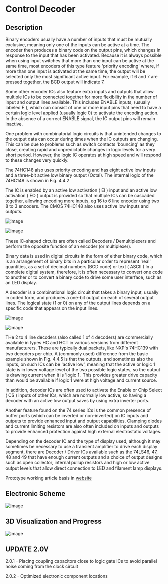**Control Decoder**
===============================

Description 
-------

Binary encoders usually have a number of inputs that must be mutually exclusive, meaning only one of the inputs can be active at a time. The encoder then produces a binary code on the output pins, which changes in response to the input that has been activated. Because it is always possible when using input switches that more than one input can be active at the same time, most encoders of this type feature 'priority encoding' where, if more than one input is activated at the same time, the output will be selected only the most significant active input. For example, if 6 and 7 are pressed together, the BCD output will indicate 7. 

Some other encoder ICs also feature extra inputs and outputs that allow multiple ICs to be connected together for more flexibility in the number of input and output lines available. This includes ENABLE inputs, (usually labeled E ), which can consist of one or more input pins that need to have a certain logic level applied (usually logic 0) to activate the encoding action. In the absence of a correct ENABLE signal, the IC output pins will remain inactive.

One problem with combinatorial logic circuits is that unintended changes to the output data can occur during times when the IC outputs are changing. This can be due to problems such as switch contacts 'bouncing' as they close, creating rapid and unpredictable changes in logic levels for a very short period. However, the logic IC operates at high speed and will respond to these changes very quickly.

The 74HC148 also uses priority encoding and has eight active low inputs and a three-bit active low binary output (Octal). The internal logic of the 74HC148 is shown in Fig. 4.4.2

The IC is enabled by an active low activation ( EI ) input and an active low activation ( EO ) output is provided so that multiple ICs can be cascaded together, allowing encoding more inputs, eg 16 to 6 line encoder using two 8 to 3 encoders. The CMOS 74HC148 also uses active low inputs and outputs.


![image](https://www.learnabout-electronics.org/Digital/images/encoder-8-to-3.gif)

![image](https://www.learnabout-electronics.org/Digital/images/table-4-4-1.gif)

These IC-shaped circuits are often called Decoders / Demultiplexers and perform the opposite function of an encoder (or multiplexer).

Binary data is used in digital circuits in the form of either binary code, which is an arrangement of binary bits in a particular order to represent 'real' quantities, as a set of decimal numbers (BCD code) or text ( ASCII ) In a complete digital system, therefore, it is often necessary to convert one code to another or to convert a binary code to drive some user interface, such as an LED display.

A decoder is a combinational logic circuit that takes a binary input, usually in coded form, and produces a one-bit output on each of several output lines. The logical state (1 or 0) on any of the output lines depends on a specific code that appears on the input lines.

![image](https://www.learnabout-electronics.org/Digital/images/decoder-BCD-to-decimal-74HC42.gif)

![image](https://www.learnabout-electronics.org/Digital/images/table-4-4-3.gif)

THe 2 to 4 line decoders (also called 1 of 4 decoders) are commercially available in types HC and HCT in various versions from different manufacturers. These are typically dual packets, like NXP's 74HC139 with two decoders per chip. A (commonly used) difference from the basic example shown in Fig. 4.4.5 is that the outputs, and sometimes also the inputs, on such ICs can be 'active low', meaning that the active or logic 1 state is in lower voltage level of the two possible logic states, so the output is drawing current when it is 'logic 1'. This provides greater drive capacity than would be available if logic 1 were at high voltage and current source.

In addition, decoder ICs are often used to activate the Enable or Chip Select ( CS ) inputs of other ICs, which are normally low active, so having a decoder with an active low output saves by using extra inverter ports.

Another feature found on the 74 series ICs is the common presence of buffer ports (which can be inverted or non-inverted) on IC inputs and outputs to provide enhanced input and output capabilities. Clamping diodes and current limiting resistors are also often included on inputs and outputs to provide enhanced protection against high external electrostatic voltages.

Depending on the decoder IC and the type of display used, although it may sometimes be necessary to use a transient amplifier to drive each display segment, there are Decoder / Driver ICs available such as the 74LS46, 47, 48 and 49 that have enough current outputs and a choice of output designs such as open collector, internal pullup resistors and high or low active output levels that allow direct connection to LED and filament lamp displays.


Prototype working article basis in [website](https://www.learnabout-electronics.org/Digital/dig44.php)

Electronic Scheme
-------

![image](https://www.learnabout-electronics.org/Digital/images/encoder-8-to-3.gif)


3D Visualization and Progress
-------

![image](https://i.imgur.com/ujPggqG.png)


UPDATE 2.0V
-------

2.0.1 - Placing coupling capacitors close to logic gate ICs to avoid parallel noise coming from the clock circuit

2.0.2 - Optimized electronic component locations


